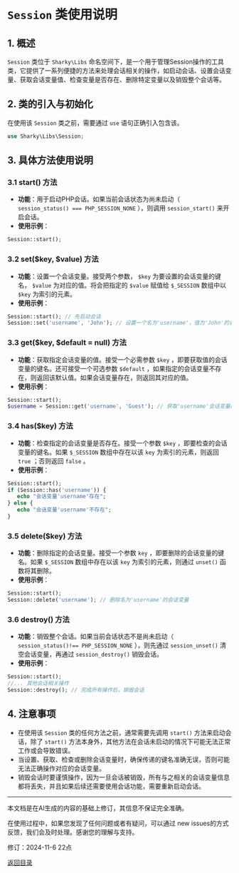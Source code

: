 # `Session` 类使用说明

## 1. 概述

 `Session` 类位于 `Sharky\Libs` 命名空间下，是一个用于管理Session操作的工具类，它提供了一系列便捷的方法来处理会话相关的操作，如启动会话、设置会话变量、获取会话变量值、检查变量是否存在、删除特定变量以及销毁整个会话等。

## 2. 类的引入与初始化

在使用该 `Session` 类之前，需要通过 `use` 语句正确引入包含该。

 ``` php
use Sharky\Libs\Session;
 ```

## 3. 具体方法使用说明

### 3.1 start() 方法

- **功能**：用于启动PHP会话。如果当前会话状态为尚未启动（ `session_status() === PHP_SESSION_NONE` ），则调用 `session_start()` 来开启会话。
- **使用示例**：

 ``` php
Session::start();
 ```

### 3.2 set($key, $value) 方法

- **功能**：设置一个会话变量。接受两个参数， `$key` 为要设置的会话变量的键名， `$value` 为对应的值。将会把指定的 `$value` 赋值给 `$_SESSION` 数组中以 `$key` 为索引的元素。
- **使用示例**：

 ``` php
Session::start(); // 先启动会话
Session::set('username', 'John'); // 设置一个名为'username'，值为'John'的会话变量
 ```

### 3.3 get($key, $default = null) 方法

- **功能**：获取指定会话变量的值。接受一个必需参数 `$key` ，即要获取值的会话变量的键名。还可接受一个可选参数 `$default` ，如果指定的会话变量不存在，则返回该默认值。如果会话变量存在，则返回其对应的值。
- **使用示例**：

 ``` php
Session::start();
$username = Session::get('username', 'Guest'); // 获取'username'会话变量的值，如果不存在则返回'Guest'
 ```

### 3.4 has($key) 方法

- **功能**：检查指定的会话变量是否存在。接受一个参数 `$key` ，即要检查的会话变量的键名。如果 `$_SESSION` 数组中存在以该 `key` 为索引的元素，则返回 `true` ；否则返回 `false` 。
- **使用示例**：

 ``` php
Session::start();
if (Session::has('username')) {
    echo "会话变量'username'存在";
} else {
    echo "会话变量'username'不存在";
}
 ```

### 3.5 delete($key) 方法

- **功能**：删除指定的会话变量。接受一个参数 `key` ，即要删除的会话变量的键名。如果 `$_SESSION` 数组中存在以该 `key` 为索引的元素，则通过 `unset()` 函数将其删除。
- **使用示例**：

 ``` php
Session::start();
Session::delete('username'); // 删除名为'username'的会话变量
 ```

### 3.6 destroy() 方法

- **功能**：销毁整个会话。如果当前会话状态不是尚未启动（ `session_status()!== PHP_SESSION_NONE` ），则先通过 `session_unset()` 清空会话变量，再通过 `session_destroy()` 销毁会话。
- **使用示例**：

 ``` php
Session::start();
//... 其他会话相关操作
Session::destroy(); // 完成所有操作后，销毁会话
 ```

## 4. 注意事项

- 在使用该 `Session` 类的任何方法之前，通常需要先调用 `start()` 方法来启动会话，除了 `start()` 方法本身外，其他方法在会话未启动的情况下可能无法正常工作或会导致错误。
- 当设置、获取、检查或删除会话变量时，确保传递的键名准确无误，否则可能无法正确操作对应的会话变量。
- 销毁会话时要谨慎操作，因为一旦会话被销毁，所有与之相关的会话变量信息都将丢失，并且如果后续还需要使用会话功能，需要重新启动会话。

---

本文档是在AI生成的内容的基础上修订，其信息不保证完全准确。

在使用过程中，如果您发现了任何问题或者有疑问，可以通过 new issues的方式反馈，我们会及时处理。感谢您的理解与支持。

修订：2024-11-6 22点

[返回目录](/SharkPHP.md)
